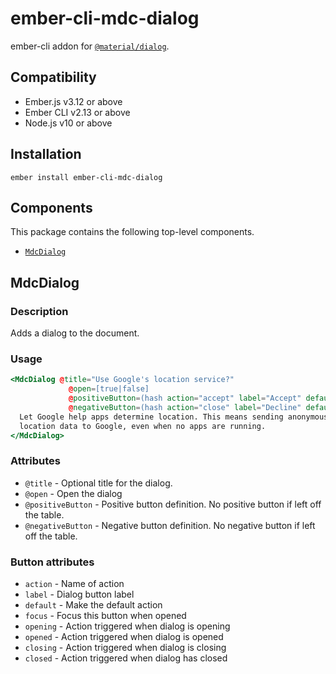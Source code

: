 ember-cli-mdc-dialog
======================

ember-cli addon for [`@material/dialog`](https://github.com/material-components/material-components-web/tree/master/packages/mdc-dialog).


Compatibility
------------------------------------------------------------------------------

* Ember.js v3.12 or above
* Ember CLI v2.13 or above
* Node.js v10 or above


Installation
------------

    ember install ember-cli-mdc-dialog

Components
-----------

This package contains the following top-level components.

* [`MdcDialog`](#MdcDialog)

MdcDialog
---------------------

### Description

Adds a dialog to the document.

### Usage

```handlebars
<MdcDialog @title="Use Google's location service?"
             @open=[true|false]
             @positiveButton=(hash action="accept" label="Accept" default=[true|false] focus=[true|false] closed=this.accept closing=this.accepting)
             @negativeButton=(hash action="close" label="Decline" default=[true|false] focus=[true|false] closed=this.close closing=this.closing)>
  Let Google help apps determine location. This means sending anonymous
  location data to Google, even when no apps are running.
</MdcDialog>
```

### Attributes

* `@title` - Optional title for the dialog.
* `@open` - Open the dialog
* `@positiveButton` - Positive button definition. No positive button if left off the table.
* `@negativeButton` - Negative button definition. No negative button if left off the table.

### Button attributes

* `action` - Name of action
* `label` - Dialog button label
* `default` - Make the default action
* `focus` - Focus this button when opened
* `opening` - Action triggered when dialog is opening
* `opened` - Action triggered when dialog is opened
* `closing` - Action triggered when dialog is closing
* `closed` - Action triggered when dialog has closed
